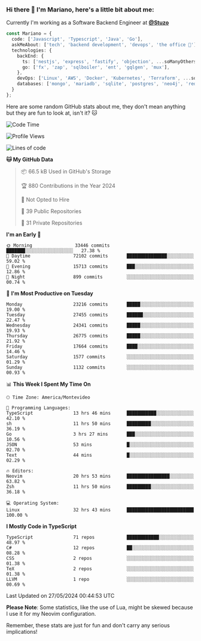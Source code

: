 ### Hi there 👋 I'm Mariano, here's a little bit about me:

Currently I'm working as a Software Backend Engineer at [**@Stuzo**](https://www.stuzo.com/)

```ts
const Mariano = {
  code: ['Javascript', 'Typescript', 'Java', 'Go'],
  askMeAbout: ['tech', 'backend development', 'devops', 'the office 💼'],
  technologies: {
    backEnd: {
      ts: ['nestjs', 'express', 'fastify', 'objection', ...soManyOthersFrameworks],
      go: ['fx', 'zap', 'sqlboiler', 'ent', 'gqlgen', 'mux'],
    },
    devOps: ['Linux', 'AWS', 'Docker', 'Kubernetes', 'Terraform', ...soManyOthersTools],
    databases: ['mongo', 'mariadb', 'sqlite', 'postgres', 'neo4j', 'redis', ...],
  }
};
```

Here are some random GitHub stats about me, they don't mean anything but they are fun to look at, isn't it? 🐱

<!--START_SECTION:waka-->
![Code Time](http://img.shields.io/badge/Code%20Time-2%2C014%20hrs%2026%20mins-blue)

![Profile Views](http://img.shields.io/badge/Profile%20Views-0-blue)

![Lines of code](https://img.shields.io/badge/From%20Hello%20World%20I%27ve%20Written-21.3%20million%20lines%20of%20code-blue)

**🐱 My GitHub Data** 

> 📦 66.5 kB Used in GitHub's Storage 
 > 
> 🏆 880 Contributions in the Year 2024
 > 
> 🚫 Not Opted to Hire
 > 
> 📜 39 Public Repositories 
 > 
> 🔑 31 Private Repositories 
 > 
**I'm an Early 🐤** 

```text
🌞 Morning                33446 commits       ███████░░░░░░░░░░░░░░░░░░   27.38 % 
🌆 Daytime                72102 commits       ███████████████░░░░░░░░░░   59.02 % 
🌃 Evening                15713 commits       ███░░░░░░░░░░░░░░░░░░░░░░   12.86 % 
🌙 Night                  899 commits         ░░░░░░░░░░░░░░░░░░░░░░░░░   00.74 % 
```
📅 **I'm Most Productive on Tuesday** 

```text
Monday                   23216 commits       █████░░░░░░░░░░░░░░░░░░░░   19.00 % 
Tuesday                  27455 commits       ██████░░░░░░░░░░░░░░░░░░░   22.47 % 
Wednesday                24341 commits       █████░░░░░░░░░░░░░░░░░░░░   19.93 % 
Thursday                 26775 commits       █████░░░░░░░░░░░░░░░░░░░░   21.92 % 
Friday                   17664 commits       ████░░░░░░░░░░░░░░░░░░░░░   14.46 % 
Saturday                 1577 commits        ░░░░░░░░░░░░░░░░░░░░░░░░░   01.29 % 
Sunday                   1132 commits        ░░░░░░░░░░░░░░░░░░░░░░░░░   00.93 % 
```


📊 **This Week I Spent My Time On** 

```text
🕑︎ Time Zone: America/Montevideo

💬 Programming Languages: 
TypeScript               13 hrs 46 mins      ███████████░░░░░░░░░░░░░░   42.10 % 
sh                       11 hrs 50 mins      █████████░░░░░░░░░░░░░░░░   36.19 % 
Go                       3 hrs 27 mins       ███░░░░░░░░░░░░░░░░░░░░░░   10.56 % 
JSON                     53 mins             █░░░░░░░░░░░░░░░░░░░░░░░░   02.70 % 
Text                     44 mins             █░░░░░░░░░░░░░░░░░░░░░░░░   02.29 % 

🔥 Editors: 
Neovim                   20 hrs 53 mins      ████████████████░░░░░░░░░   63.82 % 
Zsh                      11 hrs 50 mins      █████████░░░░░░░░░░░░░░░░   36.18 % 

💻 Operating System: 
Linux                    32 hrs 43 mins      █████████████████████████   100.00 % 
```

**I Mostly Code in TypeScript** 

```text
TypeScript               71 repos            ████████████░░░░░░░░░░░░░   48.97 % 
C#                       12 repos            ██░░░░░░░░░░░░░░░░░░░░░░░   08.28 % 
CSS                      2 repos             ░░░░░░░░░░░░░░░░░░░░░░░░░   01.38 % 
TeX                      2 repos             ░░░░░░░░░░░░░░░░░░░░░░░░░   01.38 % 
LLVM                     1 repo              ░░░░░░░░░░░░░░░░░░░░░░░░░   00.69 % 
```




 Last Updated on 27/05/2024 00:44:53 UTC
<!--END_SECTION:waka-->

**Please Note**: Some statistics, like the use of Lua, might be skewed because I use it for my Neovim configuration.

Remember, these stats are just for fun and don't carry any serious implications!
